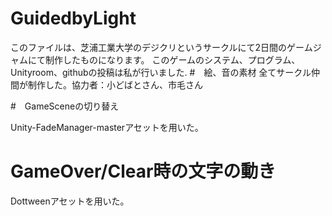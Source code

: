 # GuidedbyLight
このファイルは、芝浦工業大学のデジクリというサークルにて2日間のゲームジャムにて制作したものになります。
このゲームのシステム、プログラム、Unityroom、githubの投稿は私が行いました.
#　絵、音の素材
全てサークル仲間が制作した。協力者：小どばとさん、市毛さん

#　GameSceneの切り替え
  
Unity-FadeManager-masterアセットを用いた。

# GameOver/Clear時の文字の動き
Dottweenアセットを用いた。
